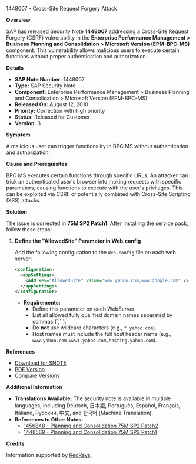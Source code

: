 1448007 - Cross-Site Request Forgery Attack

**Overview**

SAP has released Security Note **1448007** addressing a Cross-Site Request Forgery (CSRF) vulnerability in the **Enterprise Performance Management > Business Planning and Consolidation > Microsoft Version (EPM-BPC-MS)** component. This vulnerability allows malicious users to execute certain functions without proper authentication and authorization.

**Details**

- **SAP Note Number:** 1448007
- **Type:** SAP Security Note
- **Component:** Enterprise Performance Management > Business Planning and Consolidation > Microsoft Version (EPM-BPC-MS)
- **Released On:** August 12, 2010
- **Priority:** Correction with high priority
- **Status:** Released for Customer
- **Version:** 3

**Symptom**

A malicious user can trigger functionality in BPC MS without authentication and authorization.

**Cause and Prerequisites**

BPC MS executes certain functions through specific URLs. An attacker can trick an authenticated user's browser into making requests with specific parameters, causing functions to execute with the user's privileges. This can be exploited via CSRF or potentially combined with Cross-Site Scripting (XSS) attacks.

**Solution**

The issue is corrected in **75M SP2 Patch1**. After installing the service pack, follow these steps:

1. **Define the "AllowedSite" Parameter in Web.config**

   Add the following configuration to the `Web.config` file on each web server:

   ```xml
   <configuration>
     <appSettings>
       <add key="AllowedSite" value="www.yahoo.com,www.google.com" />
     </appSettings>
   </configuration>
   ```

   - **Requirements:**
     - Define this parameter on each WebServer.
     - List all allowed fully qualified domain names separated by commas (`,``).
     - Do **not** use wildcard characters (e.g., `*.yahoo.com`).
     - Host names must include the full host header name (e.g., `www.yahoo.com,www1.yahoo.com,hosting.yahoo.com`).

**References**

- [Download for SNOTE](https://notesdownloads.sap.com/note/0040000016993482017)
- [PDF Version](https://userapps.support.sap.com/sap/support/sfm/notes/print/0001448007?language=en-US&token=1E5E9E26E85A0B8AC3ECECDA8C2CA227)
- [Compare Versions](https://me.sap.com/notesLatestChanges/0001448007/E/diff)

**Additional Information**

- **Translations Available:** The security note is available in multiple languages, including Deutsch, 日本語, Português, Español, Français, Italiano, Русский, 中文, and 한국어 (Machine Translation).
- **References to Other Notes:**
  - [1456848 - Planning and Consolidation 75M SP2 Patch2](https://me.sap.com/notes/1456848)
  - [1448569 - Planning and Consolidation 75M SP2 Patch1](https://me.sap.com/notes/1448569)

**Credits**

Information supported by [RedRays](https://redrays.io).